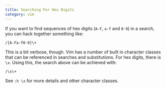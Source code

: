 ```yaml
---
title: Searching For Hex Digits
category: vim
---
```


If you want to find sequences of hex digits (`A-F`, `a-f` and `0-9`) in a
search, you can hack together something like:

```
/[A-Fa-f0-9]\+
```

This is a bit verbose, though. Vim has a number of built in character
classes that can be referenced in searches and substitutions. For hex
digits, there is `\x`. Using this, the search above can be achieved with:

```
/\x\+
```

See `:h \x` for more details and other character classes.

